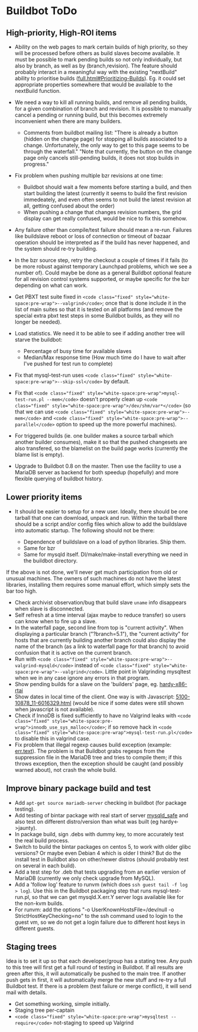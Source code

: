 
# Buildbot ToDo

## High-priority, High-ROI items


* Ability on the web pages to mark certain builds of high priority, so they
 will be processed before others as build slaves become available. It must be
 possible to mark pending builds so not only individually, but also by branch,
 as well as by (branch,revision). The feature should probably interact in a
 meaningful way with the existing "nextBuild" ability to prioritise builds
 ([full.html#Prioritizing-Builds](https://buildbot.net/buildbot/docs/0.8.4/full.html#Prioritizing-Builds)). Eg.
 it could set appropriate properties somewhere that would be available to the
 nextBuild function.
* We need a way to kill all running builds, and remove all pending builds, for
 a given combination of branch and revision. It is possible to manually cancel
 a pending or running build, but this becomes extremely inconvenient when
 there are many builders.

  * Comments from buildbot mailing list: "There is already a button (hidden on
 the change page) for stopping all builds associated to a change.
 Unfortunately, the only way to get to this page seems to be through the
 waterfall." "Note that currently, the button on the change page only
 cancels still-pending builds, it does not stop builds in progress."
* Fix problem when pushing multiple bzr revisions at one time:

  * Buildbot should wait a few moments before starting a build, and then start
 building the latest (currently it seems to build the first revision
 immedeately, and even often seems to not build the latest revision at all,
 getting confused about the order)
  * When pushing a change that changes revision numbers, the grid display can
 get really confused, would be nice to fix this somehow.
* Any failure other than compile/test failure should mean a re-run. Failures
 like buildslave reboot or loss of connection or timeout of bazaar operation
 should be interpreted as if the build has never happened, and the system
 should re-try building.
* In the bzr source step, retry the checkout a couple of times if it fails (to
 be more robust against temporary Launchpad problems, which we see a number
 of). Could maybe be done as a general Buildbot optional feature for all
 revision control systems supported, or maybe specific for the bzr depending
 on what can work.
* Get PBXT test suite fixed in `<code class="fixed" style="white-space:pre-wrap">--valgrind</code>`; once that is done
 include it in the list of main suites so that it is tested on all platforms
 (and remove the special extra pbxt test steps in some Buildbot builds, as
 they will no longer be needed).
* Load statistics. We need it to be able to see if adding another tree will
 starve the buildbot:

  * Percentage of busy time for available slaves
  * Median/Max response time (How much time do I have to wait after I've pushed
 for test run to complete)
* Fix that mysql-test-run uses `<code class="fixed" style="white-space:pre-wrap">--skip-ssl</code>` by default.
* Fix that `<code class="fixed" style="white-space:pre-wrap">mysql-test-run.pl --mem</code>` doesn't properly clean
 up `<code class="fixed" style="white-space:pre-wrap">/dev/shm/var*</code>` (so that we can use `<code class="fixed" style="white-space:pre-wrap">--mem</code>`
 and `<code class="fixed" style="white-space:pre-wrap">--parallel</code>` option to speed up the more powerful
 machines).
* For triggered builds (ie. one builder makes a source tarball which another
 builder consumes), make it so that the pushed changesets are also transfered,
 so the blamelist on the build page works (currently the blame list is empty).
* Upgrade to Buildbot 0.8 on the master. Then use the facility to use a MariaDB
 server as backend for both speedup (hopefully) and more flexible querying of
 buildbot history.


## Lower priority items


* It should be easier to setup for a new user. Ideally, there should be one
 tarball that one can download, unpack and run. Within the tarball there
 should be a script and/or config files which allow to add the buildslave into
 automatic startup. The following should not be there:

  * Dependence of buildslave on a load of python libraries. Ship them.
  * Same for bzr
  * Same for mysqld itself. Dl/make/make-install everything we need in the
 buildbot directory.


If the above is not done, we'll never get much participation from old or
unusual machines. The owners of such machines do not have the latest libraries,
installing them requires some manual effort, which simply sets the bar too
high.


* Check archivist observation/bug that build slave `uname` info disappears when
 slave is disconnected.
* Self refresh at a time interval (ajax maybe to reduce transfer) so users can
 know when to fire up a slave.
* In the waterfall page, second line from top is "current activity". When
 displaying a particular branch ("?branch=5.1"), the "current activity" for
 hosts that are currently building another branch could also display the name
 of the branch (as a link to waterfall page for that branch) to avoid
 confusion that it is active on the current branch.
* Run with `<code class="fixed" style="white-space:pre-wrap">--valgrind-mysqld</code>` instead
 of `<code class="fixed" style="white-space:pre-wrap">--valgrind</code>`. Little point in Valgrinding mysqltest when we
 in any case ignore any errors in that program.
* Show pending builds for a slave on the 'builders' page,
 eg. [hardy-x86-rtai](https://askmonty.org/buildbot/builders/hardy-x86-rtai)
* Show dates in local time of the client. One way is with
 Javascript: [5100-10878_11-6016329.html](https://articles.techrepublic.com.com/5100-10878_11-6016329.html)
 (would be nice if some dates were still shown when javascript is not
 available).
* Check if InnoDB is fixed sufficiently to have no Valgrind leaks
 with `<code class="fixed" style="white-space:pre-wrap">innodb_use_sys_malloc</code>`; if so remove hack
 in `<code class="fixed" style="white-space:pre-wrap">mysql-test-run.pl</code>` to disable this in valgrind case.
* Fix problem that illegal regexp causes build exception (example:
 [err.text](https://buildbot.askmonty.org/buildbot/builders/sol-sparc-32/builds/157/steps/compile/logs/err.text)).
 The problem is that Buildbot grabs regexps from the suppression file in the
 MariaDB tree and tries to compile them; if this throws exception, then the
 exception should be caught (and possibly warned about), not crash the whole
 build.


## Improve binary package build and test


* Add `apt-get source mariadb-server` checking in buildbot (for package
 testing).
* Add testing of bintar package with real start of server [mysqld_safe](../../../../../../../server/clients-and-utilities/legacy-clients-and-utilities/mariadbd_safe.md) and
 also test on different distro/version than what was built (eg
 hardy<->jaunty).
* In package build, sign .debs with dummy key, to more accurately test the real
 build process.
* Switch to build the bintar packages on centos 5, to work with older glibc
 versions? Or maybe even Debian 4 which is older I think? But do the install
 test in Buildbot also on other/newer distros (should probably test on several
 in each build).
* Add a test step for .deb that tests upgrading from an earlier version of
 MariaDB (currently we only check upgrade from MySQL).
* Add a 'follow log' feature to runvm (which does `ssh guest tail -f log >
 log`). Use this in the Buildbot packaging step that runs mysql-test-run.pl,
 so that we can get mysqld.X.err.Y server logs available like for the non-kvm
 builds.
* For runvm: add the options "-o UserKnownHostsFile=/dev/null -o
 StrictHostKeyChecking=no" to the ssh command used to login to the guest vm,
 so we do not get a login failure due to different host keys in different
 guests.


## Staging trees


Idea is to set it up so that each developer/group has a stating tree. Any push
to this tree will first get a full round of testing in Buildbot. If all results
are green after this, it will automatically be pushed to the main tree. If
another push gets in first, it will automatically merge the new stuff and
re-try a full Buildbot test. If there is a problem (test failure or merge
conflict), it will send mail with details.


* Get something working, simple initially.
* Staging tree per-captain
* `<code class="fixed" style="white-space:pre-wrap">mysqltest --require</code>` not-staging to speed up Valgrind

